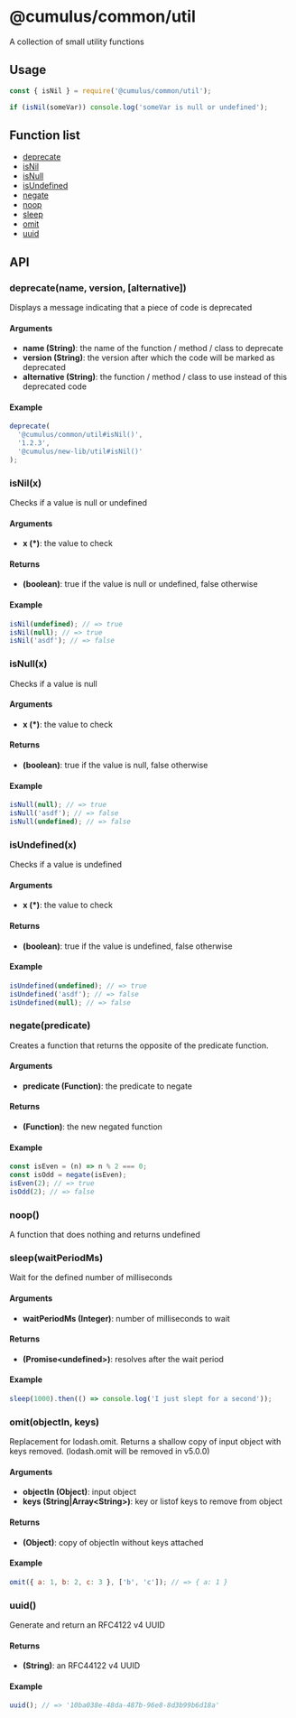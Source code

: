 # @cumulus/common/util

A collection of small utility functions

## Usage
```js
const { isNil } = require('@cumulus/common/util');

if (isNil(someVar)) console.log('someVar is null or undefined');
```

## Function list
* [deprecate](#deprecatename-version-alternative)
* [isNil](#isnilx)
* [isNull](#isnullx)
* [isUndefined](#isundefinedx)
* [negate](#negatepredicate)
* [noop](#noop)
* [sleep](#sleepwaitperiodms)
* [omit](#omitobjectin-keys)
* [uuid](#uuid)

## API

### deprecate(name, version, [alternative])

Displays a message indicating that a piece of code is deprecated

#### Arguments

- **name (String)**: the name of the function / method / class to deprecate
- **version (String)**: the version after which the code will be marked as
  deprecated
- **alternative (String)**: the function / method / class to use instead of this
  deprecated code

#### Example

```js
deprecate(
  '@cumulus/common/util#isNil()',
  '1.2.3',
  '@cumulus/new-lib/util#isNil()'
);
```

### isNil(x)

Checks if a value is null or undefined

#### Arguments

- **x (*)**: the value to check

#### Returns

- **(boolean)**: true if the value is null or undefined, false otherwise

#### Example

```js
isNil(undefined); // => true
isNil(null); // => true
isNil('asdf'); // => false
```

### isNull(x)

Checks if a value is null

#### Arguments

- **x (\*)**: the value to check

#### Returns

- **(boolean)**: true if the value is null, false otherwise

#### Example

```js
isNull(null); // => true
isNull('asdf'); // => false
isNull(undefined); // => false
```

### isUndefined(x)

Checks if a value is undefined

#### Arguments

- **x (*)**: the value to check

#### Returns

- **(boolean)**: true if the value is undefined, false otherwise

#### Example

```js
isUndefined(undefined); // => true
isUndefined('asdf'); // => false
isUndefined(null); // => false
```

### negate(predicate)

Creates a function that returns the opposite of the predicate function.

#### Arguments

- **predicate (Function)**: the predicate to negate

#### Returns

- **(Function)**: the new negated function

#### Example

```js
const isEven = (n) => n % 2 === 0;
const isOdd = negate(isEven);
isEven(2); // => true
isOdd(2); // => false
```

### noop()

A function that does nothing and returns undefined

### sleep(waitPeriodMs)

Wait for the defined number of milliseconds

#### Arguments

- **waitPeriodMs (Integer)**: number of milliseconds to wait

#### Returns

- **(Promise\<undefined\>)**: resolves after the wait period

#### Example

```js
sleep(1000).then(() => console.log('I just slept for a second'));
```

### omit(objectIn, keys)

Replacement for lodash.omit. Returns a shallow copy of input object with keys
removed. (lodash.omit will be removed in v5.0.0)

#### Arguments

- **objectIn (Object)**: input object
- **keys (String|Array\<String\>)**: key or listof keys to remove from object

#### Returns

- **(Object)**: copy of objectIn without keys attached

#### Example

```js
omit({ a: 1, b: 2, c: 3 }, ['b', 'c']); // => { a: 1 }
```

### uuid()

Generate and return an RFC4122 v4 UUID

#### Returns

- **(String)**: an RFC44122 v4 UUID

#### Example

```js
uuid(); // => '10ba038e-48da-487b-96e8-8d3b99b6d18a'
```
